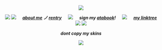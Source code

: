 
<h5 align="center"

![](https://64.media.tumblr.com/4a621cb9bcdd21124e7f4f44f2119e66/643107419897449e-bd/s400x600/958c960feae80ba1d51f82d78bf1fc6d3bb4e9bc.gifv)

![](https://64.media.tumblr.com/989e97a17d7b6979e2b35561639ea5d4/e95425e74245493d-27/s75x75_c1/899d88f0c76ffec07bb23ce97af69a88a0bd50e2.gifv) ![](https://64.media.tumblr.com/543d996654f6fc495b4a5efb3d4d1b0d/6db112062fd09e5c-cd/s75x75_c1/c645818dafa367e526e2f1ccba3102c247b4a1d1.gifv) 　 [about me](https://en.pronouns.page/@6zerb) ノ [rentry](https://rentry.co/6zerb) 　 ![](https://64.media.tumblr.com/f349a7cbd231bd04145fd50aab22eaca/4149a1d35ab9816c-5d/s75x75_c1/a8317198e7f68ebafc6418ec63d5aff88c5d54ee.gifv) 　 sign my [atabook](https://6zerb.atabook.org)! 　 ![](https://64.media.tumblr.com/1c3dfe55c89ef31d08d8909a6aed536e/6fe24381b3ab0462-a1/s75x75_c1/c8ed25b59004d4f0db1c2d8726fcb40648975536.gifv) 　 [my linktree](https://linktr.ee/6zerb) 　![](https://64.media.tumblr.com/d65212d0050b2057686a31a3033377a4/9a5e59d4a20102aa-17/s75x75_c1/f537b0a0585d89556f1dfac7a609449e0dcd6813.gifv) ![](https://64.media.tumblr.com/0cba2e3ae39afeb9a8ec842417fffe1d/7c077bef8cc98d79-46/s75x75_c1/a7a5f23d5c1e4a937cf7006f26f0c1f4828b09bd.gifv)

dont copy my skins

![](https://64.media.tumblr.com/5599ac6c59f28d0c1a089b8c93a6bd83/78ad3fc6a55c17c5-88/s640x960/e9d339616ca88ee19434d9d40e319f5713cd2c86.gifv)
